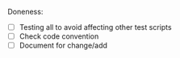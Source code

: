 Doneness:
- [ ] Testing all to avoid affecting other test scripts
- [ ] Check code convention
- [ ] Document for change/add
